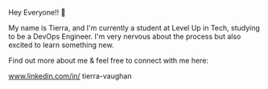 Hey Everyone!! 👋

My name is Tierra, and I'm currently a student at Level Up in Tech, studying to be a DevOps Engineer.
I'm very nervous about the process but also excited to learn something new.

Find out more about me & feel free to connect with me here:

www.linkedin.com/in/
tierra-vaughan





